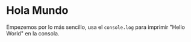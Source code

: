 # Hola Mundo
 
Empezemos por lo más sencillo, usa el `console.log` para imprimir "Hello World" en la consola.

